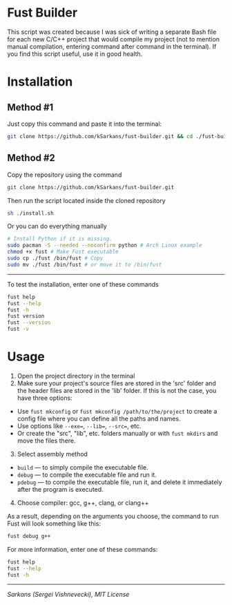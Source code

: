 # Fust Builder
This script was created because I was sick of writing a separate Bash file for each new C/C++ project that would compile my project (not to mention manual compilation, entering command after command in the terminal). If you find this script useful, use it in good health.

# Installation

## Method #1

Just copy this command and paste it into the terminal:

```bash
git clone https://github.com/kSarkans/fust-builder.git && cd ./fust-builder && sh ./install.sh
```

## Method #2

Copy the repository using the command 

```bash
git clone https://github.com/kSarkans/fust-builder.git
```

Then run the script located inside the cloned repository

```bash
sh ./install.sh
```

Or you can do everything manually

```bash
# Install Python if it is missing.
sudo pacman -S --needed --noconfirm python # Arch Linux example
chmod +x fust # Make Fust executable
sudo cp ./fust /bin/fust # Copy
sudo mv ./fust /bin/fust # or move it to /bin/fust
```

---

To test the installation, enter one of these commands

```bash
fust help
fust --help
fust -h
fust version
fust --version
fust -v
```

# Usage

1. Open the project directory in the terminal
2. Make sure your project's source files are stored in the 'src' folder and the header files are stored in the 'lib' folder. If this is not the case, you have three options:
- Use `fust mkconfig` or `fust mkconfig /path/to/the/project` to create a config file where you can define all the paths and names.
- Use options like `--exe=`, `--lib=`, `--src=`, etc.
- Or create the "src", "lib", etc. folders manually or with `fust mkdirs` and move the files there.
3. Select assembly method
- `build` — to simply compile the executable file.
- `debug` — to compile the executable file and run it.
- `pdebug` — to compile the executable file, run it, and delete it immediately after the program is executed.
4. Сhoose compiler: gcc, g++, clang, or clang++

As a result, depending on the arguments you choose, the command to run Fust will look something like this:

```bash
fust debug g++
```

For more information, enter one of these commands:

```bash
fust help
fust --help
fust -h
```

---

*Sarkans (Sergei Vishnevecki), MIT License*

